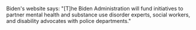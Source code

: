 Biden's website says: "[T]he Biden Administration will fund initiatives to partner mental health and substance use disorder experts, social workers, and disability advocates with police departments."